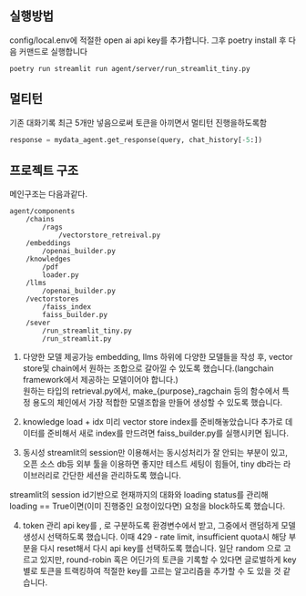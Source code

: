 ## 실행방법
config/local.env에 적절한 open ai api key를 추가합니다.
그후 poetry install 후 다음 커맨드로 실행합니다  
```
poetry run streamlit run agent/server/run_streamlit_tiny.py  
```

## 멀티턴
기존 대화기록 최근 5개만 넣음으로써 토큰을 아끼면서 멀티턴 진행을하도록함
```python
response = mydata_agent.get_response(query, chat_history[-5:])
```

## 프로젝트 구조
메인구조는 다음과같다.
```
agent/components
    /chains
        /rags
            /vectorstore_retreival.py
    /embeddings
        /openai_builder.py
    /knowledges
        /pdf
        loader.py
    /llms
        /openai_builder.py
    /vectorstores
        /faiss_index
        faiss_builder.py
    /sever
        /run_streamlit_tiny.py
        /run_streamlit.py

```

1. 다양한 모델 제공가능
embedding, llms 하위에 다양한 모델들을 작성 후, vector store및 chain에서 원하는 조합으로 갈아낄 수 있도록 했습니다.(langchain framework에서 제공하는 모델이어야 합니다.)  
원하는 타입의 retrieval.py에서, make_{purpose}_ragchain 등의 함수에서 특정 용도의 체인에서 가장 적합한 모델조합을 만들어 생성할 수 있도록 했습니다.

2. knowledge load + idx
미리 vector store index를 준비해놓았습니다
추가로 데이터를 준비해서 새로 index를 만드려면 faiss_builder.py를 실행시키면 됩니다.

3. 동시성
streamlit의 session만 이용해서는 동시성처리가 잘 안되는 부분이 있고, 오픈 소스 db등 외부 툴을 이용하면 좋지만 테스트 세팅이 힘들어, tiny db라는 라이브러리로 간단한 세션을 관리하도록 했습니다.  

streamlit의 session id기반으로 현재까지의 대화와 loading status를 관리해 loading == True이면(이미 진행중인 요청이있다면) 요청을 block하도록 했습니다.

4. token 관리
api key를 , 로 구분하도록 환경변수에서 받고, 그중에서 랜덤하게 모델 생성시 선택하도록 했습니다.
이때 429 - rate limit, insufficient quota시 해당 부분을 다시 reset해서 다시 api key를 선택하도록 했습니다.
일단 random 으로 고르고 있지만, round-robin 혹은 어딘가의 토큰을 기록할 수 있다면 글로벌하게 key 별로 토큰을 트랙킹하여 적절한 key를 고르는 알고리즘을 추가할 수 도 있을 것 같습니다.
